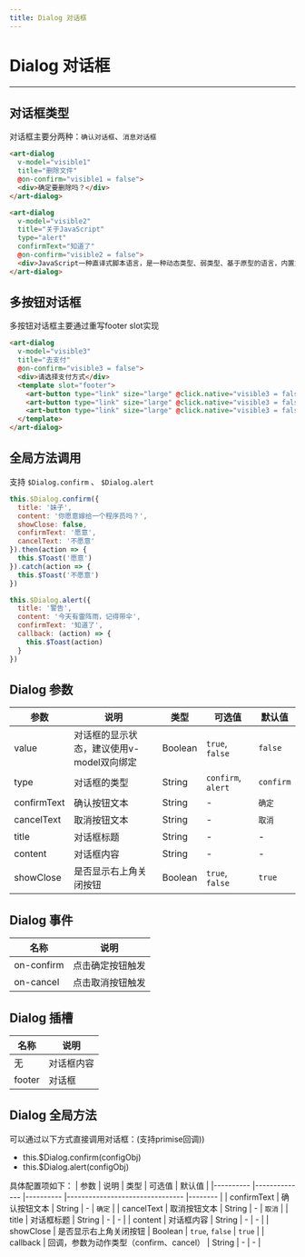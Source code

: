 ```yaml
---
title: Dialog 对话框
---
```


# Dialog 对话框
----

## 对话框类型
对话框主要分两种：`确认对话框`、`消息对话框`

```html
<art-dialog
  v-model="visible1"
  title="删除文件"
  @on-confirm="visible1 = false">
  <div>确定要删除吗？</div>
</art-dialog>

<art-dialog
  v-model="visible2"
  title="关于JavaScript"
  type="alert"
  confirmText="知道了"
  @on-confirm="visible2 = false">
  <div>JavaScript一种直译式脚本语言，是一种动态类型、弱类型、基于原型的语言，内置支持类型。</div>
</art-dialog>
```

## 多按钮对话框
多按钮对话框主要通过重写footer slot实现

```html
<art-dialog
  v-model="visible3"
  title="去支付"
  @on-confirm="visible3 = false">
  <div>请选择支付方式</div>
  <template slot="footer">
    <art-button type="link" size="large" @click.native="visible3 = false">支付宝</art-button>
    <art-button type="link" size="large" @click.native="visible3 = false">微信</art-button>
    <art-button type="link" size="large" @click.native="visible3 = false">银联</art-button>
  </template>
</art-dialog>
```

## 全局方法调用
支持 `$Dialog.confirm` 、 `$Dialog.alert` 

```javascript
this.$Dialog.confirm({
  title: '妹子',
  content: '你愿意嫁给一个程序员吗？',
  showClose: false,
  confirmText: '愿意',
  cancelText: '不愿意'
}).then(action => {
  this.$Toast('愿意')
}).catch(action => {
  this.$Toast('不愿意')
})

this.$Dialog.alert({
  title: '警告',
  content: '今天有雷阵雨，记得带伞',
  confirmText: '知道了',
  callback: (action) => {
    this.$Toast(action)
  }
})
```

## Dialog 参数
| 参数      | 说明          | 类型      | 可选值                           | 默认值  |
|---------- |-------------- |---------- |--------------------------------  |-------- |
| value | 对话框的显示状态，建议使用v-model双向绑定 | Boolean | `true`, `false` | `false` |
| type | 对话框的类型 | String | `confirm`, `alert` | `confirm` |
| confirmText | 确认按钮文本 | String | - | `确定` |
| cancelText | 取消按钮文本 | String | - | `取消` |
| title | 对话框标题 | String | - | - |
| content | 对话框内容 | String | - | - |
| showClose | 是否显示右上角关闭按钮 | Boolean | `true`, `false` | `true` |

## Dialog 事件
| 名称      | 说明          | 
|---------- |-------------- |
| on-confirm | 点击确定按钮触发 |
| on-cancel | 点击取消按钮触发 |

## Dialog 插槽
| 名称      | 说明          | 
|---------- |-------------- |
| 无 | 对话框内容 |
| footer | 对话框 |

## Dialog 全局方法
可以通过以下方式直接调用对话框：(支持primise回调))
- this.$Dialog.confirm(configObj)
- this.$Dialog.alert(configObj)

具体配置项如下：
| 参数      | 说明          | 类型      | 可选值                           | 默认值  |
|---------- |-------------- |---------- |--------------------------------  |-------- |
| confirmText | 确认按钮文本 | String | - | `确定` |
| cancelText | 取消按钮文本 | String | - | `取消` |
| title | 对话框标题 | String | - | - |
| content | 对话框内容 | String | - | - |
| showClose | 是否显示右上角关闭按钮 | Boolean | `true`, `false` | `true` |
| callback | 回调，参数为动作类型（confirm、cancel） | String | - | - |
